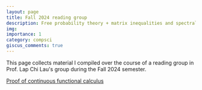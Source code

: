 ```yaml
---
layout: page
title: Fall 2024 reading group
description: Free probability theory + matrix inequalities and spectral graph theory
img:
importance: 1
category: compsci
giscus_comments: true
---
```


This page collects material I compiled over the course of a reading group in Prof. Lap Chi Lau's group during the Fall 2024 semester.

<a href="/assets/docs/Proof_of_continuous_functional_calculus.pdf">Proof of continuous functional calculus</a>
